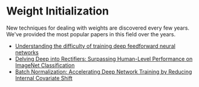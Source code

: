 # Weight Initialization

New techniques for dealing with weights are discovered every few years. We've provided the most popular papers in this field over the years.

 * [Understanding the difficulty of training deep feedforward neural networks](http://jmlr.org/proceedings/papers/v9/glorot10a/glorot10a.pdf)
 * [Delving Deep into Rectifiers: Surpassing Human-Level Performance on ImageNet Classification](https://arxiv.org/pdf/1502.01852v1.pdf)
 * [Batch Normalization: Accelerating Deep Network Training by Reducing Internal Covariate Shift](https://arxiv.org/pdf/1502.03167v2.pdf)
 